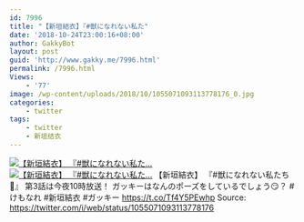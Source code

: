 ```yaml
---
id: 7996
title: "【新垣結衣】『#獣になれない私た"
date: '2018-10-24T23:00:16+08:00'
author: GakkyBot
layout: post
guid: 'http://www.gakky.me/7996.html'
permalink: /7996.html
Views:
    - '77'
image: /wp-content/uploads/2018/10/1055071093113778176_0.jpg
categories:
    - twitter
tags:
    - twitter
    - 新垣结衣
---
```


[![【新垣結衣】
『#獣になれない私た...](http://www.yui-aragaki.org/wp-content/uploads/2018/10/1055071093113778176_0.jpg)](http://www.yui-aragaki.org/wp-content/uploads/2018/10/1055071093113778176_0.jpg)
[![【新垣結衣】
『#獣になれない私た...](http://www.yui-aragaki.org/wp-content/uploads/2018/10/1055071093113778176_1.jpg)](http://www.yui-aragaki.org/wp-content/uploads/2018/10/1055071093113778176_1.jpg)
【新垣結衣】
『#獣になれない私たち🍻』
第3話は今夜10時放送！
ガッキーはなんのポーズをしているでしょう😏？
\#けもなれ #新垣結衣 #ガッキー https://t.co/Tf4Y5PEwhp
Source: <https://twitter.com/i/web/status/1055071093113778176>
